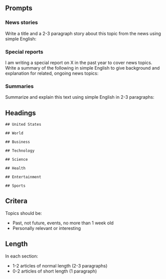 ## Prompts

### News stories

Write a title and a 2-3 paragraph story about this topic from the news using simple English:

### Special reports

I am writing a special report on X in the past year to cover news topics. Write a summary of the
following in simple English to give background and explanation for related, ongoing news topics:

### Summaries

Summarize and explain this text using simple English in 2-3 paragraphs:

## Headings

```
## United States

## World

## Business

## Technology

## Science

## Health

## Entertainment

## Sports
```

## Critera

Topics should be:
* Past, not future, events, no more than 1 week old
* Personally relevant or interesting

## Length

In each section:
* 1-2 articles of normal length (2-3 paragraphs)
* 0-2 articles of short length (1 paragraph)
